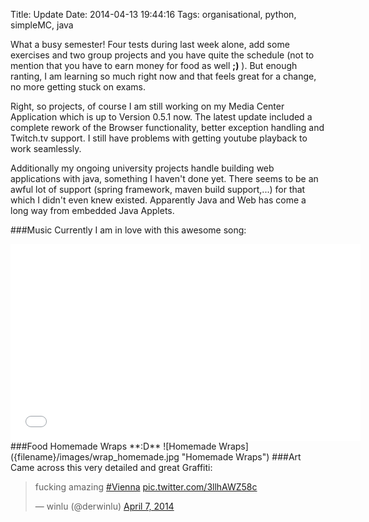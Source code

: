 Title: Update
Date: 2014-04-13 19:44:16
Tags: organisational, python, simpleMC, java

What a busy semester! Four tests during last week alone, add some exercises and two group projects and you have quite the schedule (not to mention that you have to earn money for food as well **;)** ). But enough ranting, I am learning so much right now and that feels great for a change, no more getting stuck on exams.

Right, so projects, of course I am still working on my Media Center Application which is up to Version 0.5.1 now. The latest update included a complete rework of the Browser functionality, better exception handling and Twitch.tv support. I still have problems with getting youtube playback to work seamlessly.

Additionally my ongoing university projects handle building web applications with java, something I haven't done yet. There seems to be an awful lot of support (spring framework, maven build support,...) for that which I didn't even knew existed. Apparently Java and Web has come a long way from embedded Java Applets.

###Music
Currently I am in love with this awesome song:
<iframe width="560" height="315" src="//www.youtube.com/embed/Cwr-FhjE8Fw" frameborder="0" allowfullscreen></iframe>
###Food
Homemade Wraps **:D**
![Homemade Wraps]({filename}/images/wrap_homemade.jpg "Homemade Wraps") 
###Art
Came across this very detailed and great Graffiti:
<blockquote class="twitter-tweet" lang="de"><p>fucking amazing <a href="https://twitter.com/search?q=%23Vienna&amp;src=hash">#Vienna</a> <a href="http://t.co/3llhAWZ58c">pic.twitter.com/3llhAWZ58c</a></p>&mdash; winlu (@derwinlu) <a href="https://twitter.com/derwinlu/statuses/453089782222954496">April 7, 2014</a></blockquote>
<script async src="//platform.twitter.com/widgets.js" charset="utf-8"></script>
